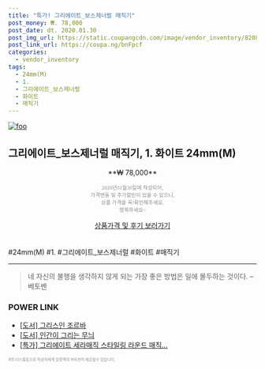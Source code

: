 ```yaml
--- 
title: "특가! 그리에이트_보스제너럴 매직기" 
post_money: ₩. 78,000 
post_date: dt. 2020.01.30 
post_img_url: https://static.coupangcdn.com/image/vendor_inventory/8208/db28b35c5b60131c4430b3c688e1bdd6cf99c07ec3c900c003190f756076.jpg 
post_link_url: https://coupa.ng/bnFpcf 
categories: 
  - vendor_inventory 
tags: 
  - 24mm(M) 
  - 1. 
  - 그리에이트_보스제너럴 
  - 화이트 
  - 매직기 
--- 
```

[![foo](https://static.coupangcdn.com/image/vendor_inventory/8208/db28b35c5b60131c4430b3c688e1bdd6cf99c07ec3c900c003190f756076.jpg)](https://coupa.ng/bnFpcf) 

## 그리에이트_보스제너럴 매직기, 1. 화이트 24mm(M) 
<p style="text-align: center;">**₩ 78,000**</p> 
<p style="text-align: center;"><span style="color: #898c8f; font-family: Georgia,Times,serif; font-size: 0.75em;">2020년01월30일에 작성되어, <br>가격변동 및 추가할인이 있을 수 있으니,<br> 상품 가격을 꼭!확인해주세요.<br>행복하세요~</span> 
</p>	 
<div markdown="0" style="text-align: center;"><a href="https://coupa.ng/bnFpcf" class="btn btn--success">상품가격 및 후기 보러가기</a></div> 
<br><br> 
  #24mm(M) #1. #그리에이트_보스제너럴 #화이트 #매직기 
<hr> 

> 네 자신의 불행을 생각하지 않게 되는 가장 좋은 방법은 일에 몰두하는 것이다. – 베토벤 


### POWER LINK

* <a href="https://blog.naver.com/sakai111/221786368392" target="_blank">[도서] 그리스인 조르바</a>
* <a href="https://blog.naver.com/an0733/221786739124" target="_blank">[도서] 인간이 그리는 무늬</a>
* <a href="https://blog.naver.com/sakai111/221790089762" target="_blank">[특가] 그리에이트 세라매직 스타일링 라운드 매직...</a>

<span style="color: #898c8f; font-family: Georgia,Times,serif; font-size: 0.55em;">파트너스활동으로 작성자에게 일정액의 커미션이 제공될수 있습니다.</span> 
